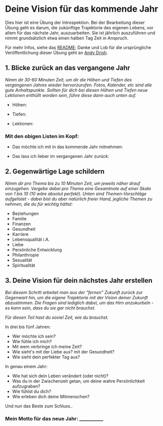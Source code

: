 # Deine Vision für das kommende Jahr
Dies hier ist eine Übung der Introspektion. Bei der Bearbeitung dieser Übung geht es darum, die zukünftige Trajektorie des eigenen Lebens, vor allem für das nächste Jahr, auszuarbeiten. Sie ist jährlich auszuführen und nimmt grundsätzlich etwa einen halben Tag Zeit in Anspruch.

Für mehr Infos, siehe das [README](README.md); Danke und Lob für die ursprüngliche Veröffentlichung dieser Übung geht an [Andy Drish](https://andydrish.com/).

## 1. Blicke zurück an das vergangene Jahr
_Nimm dir 30-60 Minuten Zeit, um dir die Höhen und Tiefen des vergangenen Jahres wieder hervorzurufen. Fotos, Kalender, etc sind alle gute Anhaltspunkte. Sollten für dich bei diesen Höhen und Tiefen neue Lektionen enthüllt worden sein, führe diese dann auch unten auf._

* Höhen:

* Tiefen:

* Lektionen:


### Mit den obigen Listen im Kopf:

* Das möchte ich mit in das kommende Jahr mitnehmen:

* Das lass ich lieber im vergangenen Jahr zurück:

## 2. Gegenwärtige Lage schildern
_Nimm dir pro Thema bis zu 10 Minuten Zeit, um jeweils näher drauf einzugehen. Vergebe dabei pro Thema eine Gesamtnote auf einer Skala von 1 bis 10 (10 wäre absolut perfekt). Unten sind Themen-Vorschläge aufgelistet - dabei bist du aber natürlich freier Hand, jegliche Themen zu nehmen, die du für wichtig hältst:_

* Beziehungen
* Familie
* Finanzen
* Gesundheit
* Karriere
* Lebensqualität i.A.
* Liebe
* Persönliche Entwicklung
* Philanthropie
* Sexualität
* Spiritualität

## 3. Deine Vision für dein nächstes Jahr erstellen
_Bei diesem Schritt arbeitet man aus der "fernen" Zukunft zurück zur Gegenwart hin, um die eigene Trajektorie mit der Vision deiner Zukunft abzustimmen. Die Fragen sind lediglich dabei, um das Hirn anzukurbeln - es kann sein, dass du sie gar nicht brauchst._

_Für diesen Teil hast du soviel Zeit, wie du brauchst._

In drei bis fünf Jahren:
* Wer möchte ich sein?
* Wie fühle ich mich?
* Mit wem verbringe ich meine Zeit?
* Wie sieht's mit der Liebe aus? mit der Gesundheit?
* Wie sieht dein perfekter Tag aus?

In genau einem Jahr:
* Wie hat sich dein Leben verändert (oder nicht)?
* Was du in der Zwischenzeit getan, um deine wahre Persönlichkeit aufzugraben?
* Wie fühlst du dich?
* Wie erleben dich deine Mitmenschen?

Und nun das Beste zum Schluss..

### Mein Motto für das neue Jahr: __________

